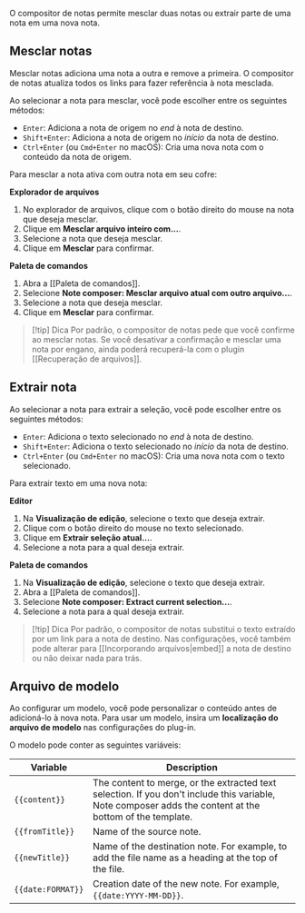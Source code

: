O compositor de notas permite mesclar duas notas ou extrair parte de uma nota em uma nova nota.

## Mesclar notas

Mesclar notas adiciona uma nota a outra e remove a primeira. O compositor de notas atualiza todos os links para fazer referência à nota mesclada.

Ao selecionar a nota para mesclar, você pode escolher entre os seguintes métodos:

- `Enter`: Adiciona a nota de origem no _end_ à nota de destino.
- `Shift+Enter`: Adiciona a nota de origem no _início_ da nota de destino.
- `Ctrl+Enter` (ou `Cmd+Enter` no macOS): Cria uma nova nota com o conteúdo da nota de origem.

Para mesclar a nota ativa com outra nota em seu cofre:

**Explorador de arquivos**

1. No explorador de arquivos, clique com o botão direito do mouse na nota que deseja mesclar.
2. Clique em **Mesclar arquivo inteiro com...**.
3. Selecione a nota que deseja mesclar.
4. Clique em **Mesclar** para confirmar.

**Paleta de comandos**

1. Abra a [[Paleta de comandos]].
2. Selecione **Note composer: Mesclar arquivo atual com outro arquivo...**.
3. Selecione a nota que deseja mesclar.
4. Clique em **Mesclar** para confirmar.

> [!tip] Dica
> Por padrão, o compositor de notas pede que você confirme ao mesclar notas. Se você desativar a confirmação e mesclar uma nota por engano, ainda poderá recuperá-la com o plugin [[Recuperação de arquivos]].

## Extrair nota

Ao selecionar a nota para extrair a seleção, você pode escolher entre os seguintes métodos:

- `Enter`: Adiciona o texto selecionado no _end_ à nota de destino.
- `Shift+Enter`: Adiciona o texto selecionado no _início_ da nota de destino.
- `Ctrl+Enter` (ou `Cmd+Enter` no macOS): Cria uma nova nota com o texto selecionado.

Para extrair texto em uma nova nota:

**Editor**

1. Na **Visualização de edição**, selecione o texto que deseja extrair.
2. Clique com o botão direito do mouse no texto selecionado.
3. Clique em **Extrair seleção atual...**.
4. Selecione a nota para a qual deseja extrair.

**Paleta de comandos**

1. Na **Visualização de edição**, selecione o texto que deseja extrair.
2. Abra a [[Paleta de comandos]].
3. Selecione **Note composer: Extract current selection...**.
4. Selecione a nota para a qual deseja extrair.

> [!tip] Dica
> Por padrão, o compositor de notas substitui o texto extraído por um link para a nota de destino. Nas configurações, você também pode alterar para [[Incorporando arquivos|embed]] a nota de destino ou não deixar nada para trás.

## Arquivo de modelo

Ao configurar um modelo, você pode personalizar o conteúdo antes de adicioná-lo à nova nota. Para usar um modelo, insira um **localização do arquivo de modelo** nas configurações do plug-in.

O modelo pode conter as seguintes variáveis:

| Variable          | Description                                                                                                                                              |
|-------------------|----------------------------------------------------------------------------------------------------------------------------------------------------------|
| `{{content}}`     | The content to merge, or the extracted text selection. If you don't include this variable, Note composer adds the content at the bottom of the template. |
| `{{fromTitle}}`   | Name of the source note.                                                                                                                                 |
| `{{newTitle}}`    | Name of the destination note. For example, to add the file name as a heading at the top of the file.                                                     |
| `{{date:FORMAT}}` | Creation date of the new note. For example, `{{date:YYYY-MM-DD}}`.                                                                                       |
